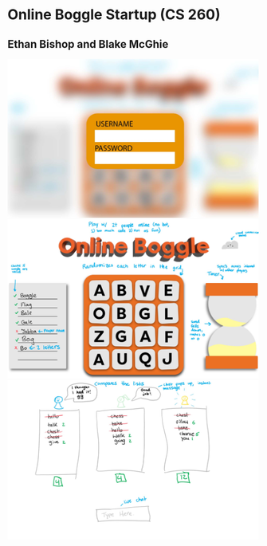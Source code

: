 # Online Boggle Startup (CS 260)

## Ethan Bishop and Blake McGhie


![Boggle Login page](BoggleLoginPage.jpg)
![Boggle Home page](BoggleHomePage.jpg)
![Boggle Scores page](BoggleScorePage.jpg)